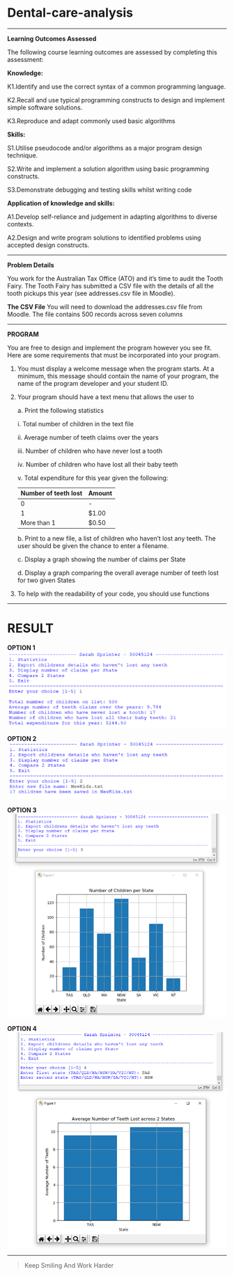 # Dental-care-analysis

---
**Learning Outcomes Assessed**

  The following course learning outcomes are assessed by completing this assessment:

**Knowledge:**

  K1.Identify and use the correct syntax of a common programming language.

  K2.Recall and use typical programming constructs to design and implement simple software solutions.

  K3.Reproduce and adapt commonly used basic algorithms

**Skills:**

  S1.Utilise pseudocode and/or algorithms as a major program design technique.

  S2.Write and implement a solution algorithm using basic programming constructs.

  S3.Demonstrate debugging and testing skills whilst writing code

**Application of knowledge and skills:**

  A1.Develop self-reliance and judgement in adapting algorithms to diverse contexts.

  A2.Design and write program solutions to identified problems using accepted design constructs.
  
  ---
  
 **Problem Details**
 
  You work for the Australian Tax Office (ATO) and it’s time to audit the Tooth Fairy. The Tooth   Fairy has submitted a CSV file with the details of all the tooth pickups this year (see        addresses.csv file in Moodle).
  
  **The CSV File**
  You will need to download the addresses.csv file from Moodle. The file contains 500 records across seven columns
  
---
  
 **PROGRAM**
 
 You are free to design and implement the program however you see fit. Here are some requirements that must be incorporated into your program.
 
1. You must display a welcome message when the program starts. At a minimum, this message should contain the name of your program, the name of the program developer and your student ID.

2. Your program should have a text menu that allows the user to

    a. Print the following statistics

      i. Total number of children in the text file

      ii. Average number of teeth claims over the years

      iii. Number of children who have never lost a tooth

      iv. Number of children who have lost all their baby teeth

      v. Total expenditure for this year given the following:
      
      |Number of teeth lost |Amount |
      |--- |--- |
      |0 |- |
      |1 |$1.00 |
      |More than 1 |$0.50 |
      
    b. Print to a new file, a list of children who haven’t lost any teeth. The user should be given       the chance to enter a filename.
    
    c. Display a graph showing the number of claims per State
    
    d. Display a graph comparing the overall average number of teeth lost for two given States
    
3. To help with the readability of your code, you should use functions
   
---

# RESULT

**OPTION 1**
![](images/option1.PNG)

**OPTION 2**
![](images/option2.PNG)



**OPTION 3**
![](images/option3.PNG)



**OPTION 4**
![](images/option4.PNG)

---
>Keep Smiling And Work Harder
